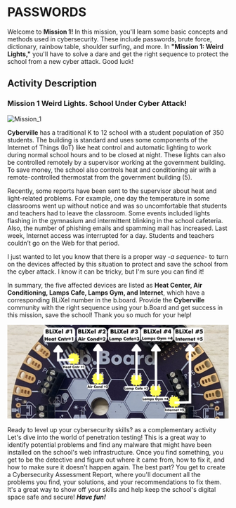 # PASSWORDS 

Welcome to __Mission 1!__ In this mission, you'll learn some basic concepts and methods used in cybersecurity. These include passwords, brute force, dictionary, rainbow table, shoulder surfing, and more. In __"Mission 1: Weird Lights,"__ you'll have to solve a dare and get the right sequence to protect the school from a new cyber attack. Good luck!

## Activity Description
### __Mission 1__ Weird Lights.  School Under Cyber Attack!

![Mission_1](https://github.com/Brilliant-Labs/code.bl/blob/code_alpha/packaged/docs/static/mb/projects/bboard-tutorials-cyberville/Passwords/School_Under_Attack.gif?raw=true "Mission 1")

__Cyberville__ has a traditional K to 12 school with a student population of 350 students.  The building is standard and uses some components of the Internet of Things (IoT) like heat control and automatic lighting to work during normal school hours and to be closed at night.  These lights can also be controlled remotely by a supervisor working at the government building.  To save money, the school also controls heat and conditioning air with a remote-controlled thermostat from the government building (5).

Recently, some reports have been sent to the supervisor about heat and light-related problems.  For example, one day the temperature in some classrooms went up without notice and was so uncomfortable that students and teachers had to leave the classroom.  Some events included lights flashing in the gymnasium and intermittent blinking in the school cafeteria.  Also, the number of phishing emails and spamming mail has increased.  Last week, Internet access was interrupted for a day.  Students and teachers couldn’t go on the Web for that period.

I just wanted to let you know that there is a proper way -*a sequence*- to turn on the devices affected by this situation to protect and save the school from the cyber attack. I know it can be tricky, but I'm sure you can find it!

In summary, the five affected devices are listed as __Heat Center, Air Conditioning, Lamps Cafe, Lamps Gym, and Internet__, which have a corresponding BLiXel number in the b.board. Provide the __Cyberville__ community with the right sequence using your b.Board and get success in this mission, save the school! Thank you so much for your help!

![BliXels](https://github.com/Brilliant-Labs/code.bl/blob/code_alpha/packaged/docs/static/mb/projects/bboard-tutorials-cyberville/Passwords/BliXels.png?raw=true "BliXels")

Ready to level up your cybersecurity skills? as a complementary activity Let's dive into the world of penetration testing! This is a great way to identify potential problems and find any malware that might have been installed on the school's web infrastructure. Once you find something, you get to be the detective and figure out where it came from, how to fix it, and how to make sure it doesn't happen again. The best part? You get to create a Cybersecurity Assessment Report, where you'll document all the problems you find, your solutions, and your recommendations to fix them. It's a great way to show off your skills and help keep the school's digital space safe and secure! __*Have fun!*__